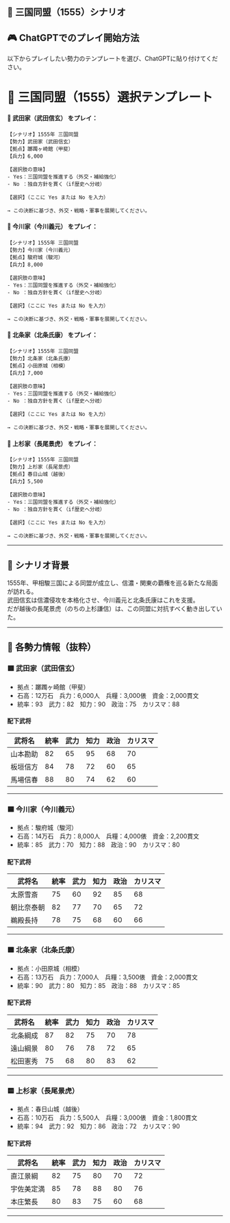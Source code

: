 ## 🏯 三国同盟（1555）シナリオ

## 🎮 ChatGPTでのプレイ開始方法

以下からプレイしたい勢力のテンプレートを選び、ChatGPTに貼り付けてください。

# 🏯 三国同盟（1555）選択テンプレート

#### 🎴 武田家（武田信玄） をプレイ：

```
【シナリオ】1555年 三国同盟  
【勢力】武田家（武田信玄）  
【拠点】躑躅ヶ崎館（甲斐）  
【兵力】6,000  

【選択肢の意味】  
- Yes：三国同盟を推進する（外交・補給強化）  
- No ：独自方針を貫く（if歴史へ分岐）

【選択】（ここに Yes または No を入力）

→ この決断に基づき、外交・戦略・軍事を展開してください。
```

#### 🎴 今川家（今川義元） をプレイ：

```
【シナリオ】1555年 三国同盟  
【勢力】今川家（今川義元）  
【拠点】駿府城（駿河）  
【兵力】8,000  

【選択肢の意味】  
- Yes：三国同盟を推進する（外交・補給強化）  
- No ：独自方針を貫く（if歴史へ分岐）

【選択】（ここに Yes または No を入力）

→ この決断に基づき、外交・戦略・軍事を展開してください。
```

#### 🎴 北条家（北条氏康） をプレイ：

```
【シナリオ】1555年 三国同盟  
【勢力】北条家（北条氏康）  
【拠点】小田原城（相模）  
【兵力】7,000  

【選択肢の意味】  
- Yes：三国同盟を推進する（外交・補給強化）  
- No ：独自方針を貫く（if歴史へ分岐）

【選択】（ここに Yes または No を入力）

→ この決断に基づき、外交・戦略・軍事を展開してください。
```

#### 🎴 上杉家（長尾景虎） をプレイ：

```
【シナリオ】1555年 三国同盟  
【勢力】上杉家（長尾景虎）  
【拠点】春日山城（越後）  
【兵力】5,500  

【選択肢の意味】  
- Yes：三国同盟を推進する（外交・補給強化）  
- No ：独自方針を貫く（if歴史へ分岐）

【選択】（ここに Yes または No を入力）

→ この決断に基づき、外交・戦略・軍事を展開してください。
```

---

## 📘 シナリオ背景

1555年、甲相駿三国による同盟が成立し、信濃・関東の覇権を巡る新たな局面が訪れる。  
武田信玄は信濃侵攻を本格化させ、今川義元と北条氏康はこれを支援。  
だが越後の長尾景虎（のちの上杉謙信）は、この同盟に対抗すべく動き出していた。

---

## 🧠 各勢力情報（抜粋）

### 🟥 武田家（武田信玄）

- 拠点：躑躅ヶ崎館（甲斐）
- 石高：12万石　兵力：6,000人　兵糧：3,000俵　資金：2,000貫文
- 統率：93　武力：82　知力：90　政治：75　カリスマ：88

#### 配下武将

| 武将名       | 統率 | 武力 | 知力 | 政治 | カリスマ |
|--------------|------|------|------|--------|-----------|
| 山本勘助     | 82   | 65   | 95   | 68   | 70        |
| 板垣信方     | 84   | 78   | 72   | 60   | 65        |
| 馬場信春     | 88   | 80   | 74   | 62   | 60        |

---

### 🟦 今川家（今川義元）

- 拠点：駿府城（駿河）
- 石高：14万石　兵力：8,000人　兵糧：4,000俵　資金：2,200貫文
- 統率：85　武力：70　知力：88　政治：90　カリスマ：80

#### 配下武将

| 武将名       | 統率 | 武力 | 知力 | 政治 | カリスマ |
|--------------|------|------|------|--------|-----------|
| 太原雪斎     | 75   | 60   | 92   | 85   | 68        |
| 朝比奈泰朝   | 82   | 77   | 70   | 65   | 72        |
| 鵜殿長持     | 78   | 75   | 68   | 60   | 66        |

---

### 🟩 北条家（北条氏康）

- 拠点：小田原城（相模）
- 石高：13万石　兵力：7,000人　兵糧：3,500俵　資金：2,000貫文
- 統率：90　武力：80　知力：85　政治：88　カリスマ：85

#### 配下武将

| 武将名       | 統率 | 武力 | 知力 | 政治 | カリスマ |
|--------------|------|------|------|--------|-----------|
| 北条綱成     | 87   | 82   | 75   | 70   | 78        |
| 遠山綱景     | 80   | 76   | 78   | 72   | 65        |
| 松田憲秀     | 75   | 68   | 80   | 83   | 62        |

---

### 🟨 上杉家（長尾景虎）

- 拠点：春日山城（越後）
- 石高：10万石　兵力：5,500人　兵糧：3,000俵　資金：1,800貫文
- 統率：94　武力：92　知力：86　政治：72　カリスマ：90

#### 配下武将

| 武将名       | 統率 | 武力 | 知力 | 政治 | カリスマ |
|--------------|------|------|------|--------|-----------|
| 直江景綱     | 82   | 75   | 80   | 70   | 72        |
| 宇佐美定満   | 85   | 78   | 88   | 80   | 76        |
| 本庄繁長     | 80   | 83   | 75   | 60   | 68      

---
